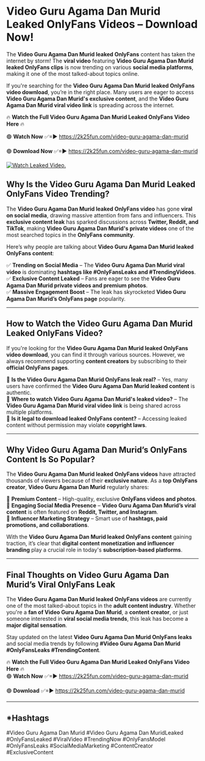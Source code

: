 # Video Guru Agama Dan Murid Leaked OnlyFans Videos – Download Now!

The **Video Guru Agama Dan Murid leaked OnlyFans** content has taken the internet by storm! The **viral video** featuring **Video Guru Agama Dan Murid leaked OnlyFans clips** is now trending on various **social media platforms**, making it one of the most talked-about topics online.  

If you're searching for the **Video Guru Agama Dan Murid leaked OnlyFans video download**, you’re in the right place. Many users are eager to access **Video Guru Agama Dan Murid's exclusive content**, and the **Video Guru Agama Dan Murid viral video link** is spreading across the internet.  

🔥 **Watch the Full Video Guru Agama Dan Murid Leaked OnlyFans Video Here** 🔥  

🟢 **Watch Now** ✅=► https://2k25fun.com/video-guru-agama-dan-murid

🟢 **Download Now** ✅=► https://2k25fun.com/video-guru-agama-dan-murid

[![Watch Leaked Video.](https://miro.medium.com/v2/resize:fit:828/format:webp/1*cilzJN44JGOrTw9NJCrNHA.gif "Watch Leaked Video")](https://2k25fun.com/video-guru-agama-dan-murid)

## **Why Is the Video Guru Agama Dan Murid Leaked OnlyFans Video Trending?**  

The **Video Guru Agama Dan Murid leaked OnlyFans video** has gone **viral on social media**, drawing massive attention from fans and influencers. This **exclusive content leak** has sparked discussions across **Twitter, Reddit, and TikTok**, making **Video Guru Agama Dan Murid's private videos** one of the most searched topics in the **OnlyFans community**.  

Here’s why people are talking about **Video Guru Agama Dan Murid leaked OnlyFans content**:  

✅ **Trending on Social Media** – The **Video Guru Agama Dan Murid viral video** is dominating **hashtags like #OnlyFansLeaks and #TrendingVideos**.  
✅ **Exclusive Content Leaked** – Fans are eager to see the **Video Guru Agama Dan Murid private videos and premium photos**.  
✅ **Massive Engagement Boost** – The leak has skyrocketed **Video Guru Agama Dan Murid’s OnlyFans page** popularity.  

---

## **How to Watch the Video Guru Agama Dan Murid Leaked OnlyFans Video?**  

If you're looking for the **Video Guru Agama Dan Murid leaked OnlyFans video download**, you can find it through various sources. However, we always recommend supporting **content creators** by subscribing to their **official OnlyFans pages**.  

🔹 **Is the Video Guru Agama Dan Murid OnlyFans leak real?** – Yes, many users have confirmed the **Video Guru Agama Dan Murid leaked content** is authentic.  
🔹 **Where to watch Video Guru Agama Dan Murid's leaked video?** – The **Video Guru Agama Dan Murid viral video link** is being shared across multiple platforms.  
🔹 **Is it legal to download leaked OnlyFans content?** – Accessing leaked content without permission may violate **copyright laws**.  

---

## **Why Video Guru Agama Dan Murid’s OnlyFans Content Is So Popular?**  

The **Video Guru Agama Dan Murid leaked OnlyFans videos** have attracted thousands of viewers because of their **exclusive nature**. As a **top OnlyFans creator**, **Video Guru Agama Dan Murid** regularly shares:  

📌 **Premium Content** – High-quality, exclusive **OnlyFans videos and photos**.  
📌 **Engaging Social Media Presence** – **Video Guru Agama Dan Murid’s viral content** is often featured on **Reddit, Twitter, and Instagram**.  
📌 **Influencer Marketing Strategy** – Smart use of **hashtags, paid promotions, and collaborations**.  

With the **Video Guru Agama Dan Murid leaked OnlyFans content** gaining traction, it’s clear that **digital content monetization and influencer branding** play a crucial role in today's **subscription-based platforms**.  

---

## **Final Thoughts on Video Guru Agama Dan Murid’s Viral OnlyFans Leak**  

The **Video Guru Agama Dan Murid leaked OnlyFans videos** are currently one of the most talked-about topics in the **adult content industry**. Whether you're a **fan of Video Guru Agama Dan Murid**, a **content creator**, or just someone interested in **viral social media trends**, this leak has become a **major digital sensation**.  

Stay updated on the latest **Video Guru Agama Dan Murid OnlyFans leaks** and social media trends by following **#Video Guru Agama Dan Murid #OnlyFansLeaks #TrendingContent**.  

🔥 **Watch the Full Video Guru Agama Dan Murid Leaked OnlyFans Video Here** 🔥  
🟢 **Watch Now** ✅=► https://2k25fun.com/video-guru-agama-dan-murid

🟢 **Download** ✅=► https://2k25fun.com/video-guru-agama-dan-murid

---

## *Hashtags
#Video Guru Agama Dan Murid #Video Guru Agama Dan MuridLeaked #OnlyFansLeaked #ViralVideo #TrendingNow #OnlyFansModel #OnlyFansLeaks #SocialMediaMarketing #ContentCreator #ExclusiveContent  